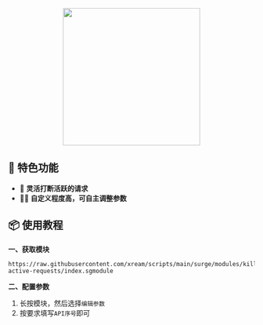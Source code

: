 <div align="center">
    
<img src="https://raw.githubusercontent.com/cc63/Surge/main/Module/Panel/Cut/Cut.PNG" width="280">

</div>

## 🌟 特色功能

- 📱 **灵活打断活跃的请求**
- 🧑‍🎨 **自定义程度高，可自主调整参数**

## 📦 使用教程

**一、获取模块**

```
https://raw.githubusercontent.com/xream/scripts/main/surge/modules/kill-active-requests/index.sgmodule
```


**二、配置参数**

1. 长按模块，然后选择`编辑参数`
2. 按要求填写`API序号`即可
